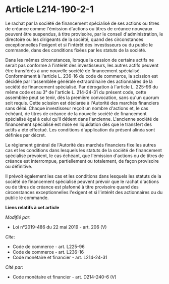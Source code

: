 # Article L214-190-2-1

Le rachat par la société de financement spécialisé de ses actions ou titres de créance comme l'émission d'actions ou titres
de créance nouveaux peuvent être suspendus, à titre provisoire, par le conseil d'administration, le directoire ou les
dirigeants de la société, quand des circonstances exceptionnelles l'exigent et si l'intérêt des investisseurs ou du public le
commande, dans des conditions fixées par les statuts de la société. 

Dans les mêmes circonstances, lorsque la cession de certains actifs ne serait pas conforme à l'intérêt des investisseurs, les
autres actifs peuvent être transférés à une nouvelle société de financement spécialisé. Conformément à l'article L. 236-16 du
code de commerce, la scission est décidée par l'assemblée générale extraordinaire des actionnaires de la société de
financement spécialisé. Par dérogation à l'article L. 225-96 du même code et au 3° de l'article L. 214-24-31 du présent code,
cette assemblée peut se tenir, dès la première convocation, sans qu'un quorum soit requis. Cette scission est déclarée à
l'Autorité des marchés financiers sans délai. Chaque investisseur reçoit un nombre d'actions et, le cas échéant, de titres de
créance de la nouvelle société de financement spécialisé égal à celui qu'il détient dans l'ancienne. L'ancienne société de
financement spécialisé est mise en liquidation dès que le transfert des actifs a été effectué. Les conditions d'application
du présent alinéa sont définies par décret. 

Le règlement général de l'Autorité des marchés financiers fixe les autres cas et les conditions dans lesquels les statuts de
la société de financement spécialisé prévoient, le cas échéant, que l'émission d'actions ou de titres de créance est
interrompue, partiellement ou totalement, de façon provisoire ou définitive. 

Il prévoit également les cas et les conditions dans lesquels les statuts de la société de financement spécialisé peuvent
prévoir que le rachat d'actions ou de titres de créance est plafonné à titre provisoire quand des circonstances
exceptionnelles l'exigent et si l'intérêt des actionnaires ou du public le commande.

**Liens relatifs à cet article**

_Modifié par_:

  - Loi n°2019-486 du 22 mai 2019 - art. 206 (V)

_Cite_:

  - Code de commerce - art. L225-96
  - Code de commerce - art. L236-16
  - Code monétaire et financier - art. L214-24-31

_Cité par_:

  - Code monétaire et financier - art. D214-240-6 (V)
